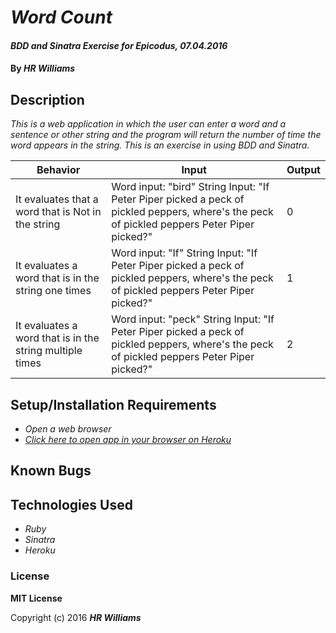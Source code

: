 # _Word Count_

#### _BDD and Sinatra Exercise for Epicodus, 07.04.2016_

#### By _HR Williams_

## Description

_This is a web application in which the user can enter a word and a sentence or other string and the program will return the number of time the word appears in the string. This is an exercise in using BDD and Sinatra._

|Behavior    |Input   |Output   |
|---|---|---|
| It evaluates that a word that is Not in the string | Word input: "bird" String Input: "If Peter Piper picked a peck of pickled peppers, where's the peck of pickled peppers Peter Piper picked?" | 0 |
| It evaluates a word that is in the string one times | Word input: "If" String Input: "If Peter Piper picked a peck of pickled peppers, where's the peck of pickled peppers Peter Piper picked?" | 1 |
| It evaluates a word that is in the string multiple times | Word input: "peck" String Input: "If Peter Piper picked a peck of pickled peppers, where's the peck of pickled peppers Peter Piper picked?" | 2 |


## Setup/Installation Requirements

 * _Open a web browser_
 * _<a href="https://morning-sea-84341.herokuapp.com/">Click here to open app in your browser on Heroku</a>_


## Known Bugs

## Technologies Used
* _Ruby_
* _Sinatra_
* _Heroku_

### License

**MIT License**

Copyright (c) 2016 **_HR Williams_**
